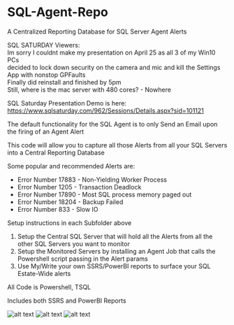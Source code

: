 # SQL-Agent-Repo
A Centralized Reporting Database for SQL Server Agent Alerts

SQL SATURDAY Viewers:<br>
Im sorry I couldnt make my presentation on April 25 as all 3 of my Win10 PCs<br>
decided to lock down security on the camera and mic and kill the Settings App with nonstop GPFaults<br>
Finally did reinstall and finished by 5pm<br>
Still, where is the mac server with 480 cores? - Nowhere<br>


SQL Saturday Presentation Demo is here:<br>
https://www.sqlsaturday.com/962/Sessions/Details.aspx?sid=101121

The default functionality for the SQL Agent is to only Send an Email upon the firing of an Agent Alert

This code will allow you to capture all those Alerts from all your SQL Servers into a Central Reporting Database

Some popular and recommended Alerts are:

* Error Number 17883 - Non-Yielding Worker Process
* Error Number 1205 - Transaction Deadlock
* Error Number 17890 - Most SQL process memory paged out
* Error Number 18204 - Backup Failed
* Error Number 833 - Slow IO

Setup instructions in each Subfolder above
1) Setup the Central SQL Server that will hold all the Alerts from all the other SQL Servers you want to monitor
2) Setup the Monitored Servers by installing an Agent Job that calls the Powershell script passing in the Alert params
3) Use My/Write your own SSRS/PowerBI reports to surface your SQL Estate-Wide alerts

All Code is Powershell, TSQL

Includes both SSRS and PowerBI Reports

![alt text](https://raw.githubusercontent.com/gwalkey/SQL-Agent-Repo/master/PowerBI.jpg)
![alt text](https://raw.githubusercontent.com/gwalkey/SQL-Agent-Repo/master/Summary.jpg)
![alt text](https://raw.githubusercontent.com/gwalkey/SQL-Agent-Repo/master/Details.jpg)
